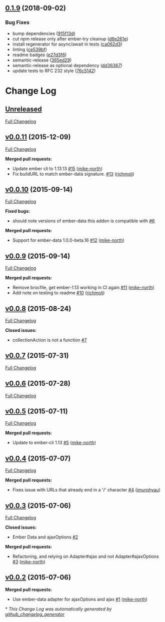 ## [0.1.9](https://github.com/mike-north/ember-api-actions/compare/v0.1.8...v0.1.9) (2018-09-02)


### Bug Fixes

* bump dependencies ([915f13d](https://github.com/mike-north/ember-api-actions/commit/915f13d))
* cut npm release only after ember-try cleanup ([d8e261e](https://github.com/mike-north/ember-api-actions/commit/d8e261e))
* install regenerator for async/await in tests ([ca062d3](https://github.com/mike-north/ember-api-actions/commit/ca062d3))
* linting ([ce539bf](https://github.com/mike-north/ember-api-actions/commit/ce539bf))
* readme badges ([e27d3f6](https://github.com/mike-north/ember-api-actions/commit/e27d3f6))
* semantic-release ([365ed29](https://github.com/mike-north/ember-api-actions/commit/365ed29))
* semantic-release as optional dependency ([dd36367](https://github.com/mike-north/ember-api-actions/commit/dd36367))
* update tests to RFC 232 style ([76c5142](https://github.com/mike-north/ember-api-actions/commit/76c5142))

# Change Log

## [Unreleased](https://github.com/mike-north/ember-api-actions/tree/HEAD)

[Full Changelog](https://github.com/mike-north/ember-api-actions/compare/v0.0.11...HEAD)


## [v0.0.11](https://github.com/mike-north/ember-api-actions/tree/v0.0.11) (2015-12-09)
[Full Changelog](https://github.com/mike-north/ember-api-actions/compare/v0.0.10...v0.0.11)

**Merged pull requests:**

- Update ember cli to 1.13.13 [\#15](https://github.com/mike-north/ember-api-actions/pull/15) ([mike-north](https://github.com/mike-north))
- Fix buildURL to match ember-data signature. [\#13](https://github.com/mike-north/ember-api-actions/pull/13) ([richmolj](https://github.com/richmolj))

## [v0.0.10](https://github.com/mike-north/ember-api-actions/tree/v0.0.10) (2015-09-14)
[Full Changelog](https://github.com/mike-north/ember-api-actions/compare/v0.0.9...v0.0.10)

**Fixed bugs:**

- should note versions of ember-data this addon is compatible with [\#6](https://github.com/mike-north/ember-api-actions/issues/6)

**Merged pull requests:**

- Support for ember-data 1.0.0-beta.16 [\#12](https://github.com/mike-north/ember-api-actions/pull/12) ([mike-north](https://github.com/mike-north))

## [v0.0.9](https://github.com/mike-north/ember-api-actions/tree/v0.0.9) (2015-09-14)
[Full Changelog](https://github.com/mike-north/ember-api-actions/compare/v0.0.8...v0.0.9)

**Merged pull requests:**

- Remove brocfile, get ember-1.13 working in CI again [\#11](https://github.com/mike-north/ember-api-actions/pull/11) ([mike-north](https://github.com/mike-north))
- Add note on testing to readme [\#10](https://github.com/mike-north/ember-api-actions/pull/10) ([richmolj](https://github.com/richmolj))

## [v0.0.8](https://github.com/mike-north/ember-api-actions/tree/v0.0.8) (2015-08-24)
[Full Changelog](https://github.com/mike-north/ember-api-actions/compare/v0.0.7...v0.0.8)

**Closed issues:**

- collectionAction is not a function [\#7](https://github.com/mike-north/ember-api-actions/issues/7)

## [v0.0.7](https://github.com/mike-north/ember-api-actions/tree/v0.0.7) (2015-07-31)
[Full Changelog](https://github.com/mike-north/ember-api-actions/compare/v0.0.6...v0.0.7)

## [v0.0.6](https://github.com/mike-north/ember-api-actions/tree/v0.0.6) (2015-07-28)
[Full Changelog](https://github.com/mike-north/ember-api-actions/compare/v0.0.5...v0.0.6)

## [v0.0.5](https://github.com/mike-north/ember-api-actions/tree/v0.0.5) (2015-07-11)
[Full Changelog](https://github.com/mike-north/ember-api-actions/compare/v0.0.4...v0.0.5)

**Merged pull requests:**

- Update to ember-cli 1.13 [\#5](https://github.com/mike-north/ember-api-actions/pull/5) ([mike-north](https://github.com/mike-north))

## [v0.0.4](https://github.com/mike-north/ember-api-actions/tree/v0.0.4) (2015-07-07)
[Full Changelog](https://github.com/mike-north/ember-api-actions/compare/v0.0.3...v0.0.4)

**Merged pull requests:**

- Fixes issue with URLs that already end in a '/' character [\#4](https://github.com/mike-north/ember-api-actions/pull/4) ([jmurphyau](https://github.com/jmurphyau))

## [v0.0.3](https://github.com/mike-north/ember-api-actions/tree/v0.0.3) (2015-07-06)
[Full Changelog](https://github.com/mike-north/ember-api-actions/compare/v0.0.2...v0.0.3)

**Closed issues:**

- Ember Data and ajaxOptions [\#2](https://github.com/mike-north/ember-api-actions/issues/2)

**Merged pull requests:**

- Refactoring, and relying on Adapter\#ajax and not Adapter\#ajaxOptions [\#3](https://github.com/mike-north/ember-api-actions/pull/3) ([mike-north](https://github.com/mike-north))

## [v0.0.2](https://github.com/mike-north/ember-api-actions/tree/v0.0.2) (2015-07-06)
**Merged pull requests:**

- Use ember-data adapter for ajaxOptions and ajax [\#1](https://github.com/mike-north/ember-api-actions/pull/1) ([mike-north](https://github.com/mike-north))



\* *This Change Log was automatically generated by [github_changelog_generator](https://github.com/skywinder/Github-Changelog-Generator)*
